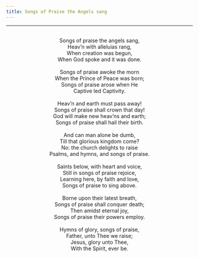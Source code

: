 ```yaml
---
title: Songs of Praise the Angels sang
---
```


---
<center>
<br/>
Songs of praise the angels sang,<br/>
Heav’n with alleluias rang,<br/>
When creation was begun,<br/>
When God spoke and it was done.<br/>
<br/>
Songs of praise awoke the morn<br/>
When the Prince of Peace was born;<br/>
Songs of praise arose when He<br/>
Captive led Captivity.<br/>
<br/>
Heav’n and earth must pass away!<br/>
Songs of praise shall crown that day!<br/>
God will make new heav’ns and earth;<br/>
Songs of praise shall hail their birth.<br/>
<br/>
And can man alone be dumb,<br/>
Till that glorious kingdom come?<br/>
No: the church delights to raise<br/>
Psalms, and hymns, and songs of praise.<br/>
<br/>
Saints below, with heart and voice,<br/>
Still in songs of praise rejoice,<br/>
Learning here, by faith and love,<br/>
Songs of praise to sing above.<br/>
<br/>
Borne upon their latest breath,<br/>
Songs of praise shall conquer death;<br/>
Then amidst eternal joy,<br/>
Songs of praise their powers employ.<br/>
<br/>
Hymns of glory, songs of praise,<br/>
Father, unto Thee we raise;<br/>
Jesus, glory unto Thee,<br/>
With the Spirit, ever be.<br/>

</center>